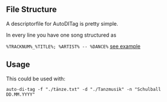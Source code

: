 ## File Structure
A descriptorfile for AutoDITag is pretty simple.

In every line you have one song structured as

`%TRACKNUM%_%TITLE%; %ARTIST% -- %DANCE%`
[see example](tänze.txt)

## Usage

This could be used with:
```
auto-di-tag -f "./tänze.txt" -d "./Tanzmusik" -n "Schulball DD.MM.YYYY"
```
